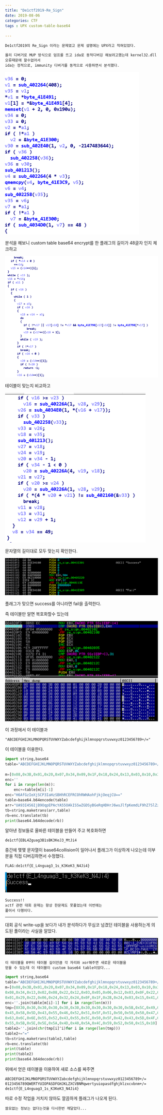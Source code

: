 ```yaml
---
title: "De1ctf2019-Re_Sign" 
date: 2019-08-06
categories: CTF
tags : UPX custom-table-base64

---
```


```
De1ctf2019의 Re_Sign 이라는 문제였고 문제 설명에는 UPX라고 적혀있었다.
```

```
올리 디버거로 MUP 방식으로 덤프를 뜨고 ida로 동적디버깅 해보려고했는데 kernel32.dll 오류때문에 할수없어서 
ida는 정적으로, immunity 디버거를 동적으로 사용하면서 분석했다.
```

![len](https://raw.githubusercontent.com/slyfizz3/slyfizz3.github.io/master/image/Re_Sign/len.png)


분석을 해보니 custom table base64 encrypt를 한 플래그의 길이가 48글자 인지 체크하고


![check](https://raw.githubusercontent.com/slyfizz3/slyfizz3.github.io/master/image/Re_Sign/check.png)


테이블이 맞는지 비교하고


![checkdone](https://raw.githubusercontent.com/slyfizz3/slyfizz3.github.io/master/image/Re_Sign/checkdone.png)


 문자열의 길이대로 모두 맞는지 확인한다.


![fail](https://raw.githubusercontent.com/slyfizz3/slyfizz3.github.io/master/image/Re_Sign/fail.png)

플래그가 맞으면 success를 아니라면 fail을 출력한다.

즉 테이블만 알면 복호화할수 있는데

![table](https://raw.githubusercontent.com/slyfizz3/slyfizz3.github.io/master/image/Re_Sign/table.png)

이 과정에서 이 테이블과 

```
"ABCDEFGHIJKLMNOPQRSTUVWXYZabcdefghijklmnopqrstuvwxyz0123456789+/="
```

이 테이블을 이용한다.

```python
import string,base64
table="ABCDEFGHIJKLMNOPQRSTUVWXYZabcdefghijklmnopqrstuvwxyz0123456789+/="
	
m=[0x08,0x3B,0x01,0x20,0x07,0x34,0x09,0x1F,0x18,0x24,0x13,0x03,0x10,0x38,0x09,0x1B,0x08,0x34,0x13,0x02,0x08,0x22,0x12,0x03,  0x05,0x06,0x12,0x03,0x0F,0x22,0x12,0x17,0x08,0x01,0x29,0x22,0x06,0x24,0x32,0x24,0x0F,0x1F,0x2B,0x24,0x03,0x15,0x41,0x41]
enc=''
for i in range(len(m)):
	enc+=table[m[i]-1]
enc="H6AfGzIeXjSCP3IaHzSBHhRCEFRCOhRWHAohFjkjOeqjCU=="
table=base64.b64encode(table)
arr="UA93I4S6IjB9OqpEPAcYA55OAkISSwZGDSyBGeRqHDHrJ6wuJlfpKemdLF9hZ7SlZzBcXM0fEMEjRPGzT3qiWhj="
tb=string.maketrans(arr,table)
rb=enc.translate(tb)
print(base64.b64decode(rb))
```

알아낸 정보들로 올바른 테이블을 만들어 주고 복호화하면 

```
de1ctf{EBL4Zguag3B1sBK3KeJ3_MtJi4	
```

중간에 몇몇 문자열이 base64collision이 일어나서 플래그가 이상하게 나오는데 이부분을 직접 디버깅하면서 수정했다.

```
FLAG:de1ctf{E_L4nguag3_1s_K3KeK3_N4Ji4}
```

![success](https://raw.githubusercontent.com/slyfizz3/slyfizz3.github.io/master/image/Re_Sign/success.png)

```
Success!!
xctf 관련 대회 문제는 항상 한문제도 못풀었는데 이번에는
풀어서 다행이다.
```

--------------------------------------------------------------------------------------------------------

대회 공식 write-up을 보다가 내가 분석하다가 무심코 넘겼던 테이블을 사용하는게 의도된 풀이라는 사실을 알았다.

![table2](https://raw.githubusercontent.com/slyfizz3/slyfizz3.github.io/master/image/Re_Sign/table2.png)

```
이 테이블을 0부터 테이블 길이만큼 각 자리와 xor해주면 새로운 테이블을 
얻을 수 있는데 이 테이블이 custom base64 table이었다...
```

```python
import string,base64
table="ABCDEFGHIJKLMNOPQRSTUVWXYZabcdefghijklmnopqrstuvwxyz0123456789+/="
m=[0x08,0x3B,0x01,0x20,0x07,0x34,0x09,0x1F,0x18,0x24,0x13,0x03,0x10,0x38,0x09,0x1B,
0x08,0x34,0x13,0x02,0x08,0x22,0x12,0x03,0x05,0x06,0x12,0x03,0x0F,0x22,0x12,0x17,0x08,
0x01,0x29,0x22,0x06,0x24,0x32,0x24,0x0F,0x1F,0x2B,0x24,0x03,0x15,0x41,0x41]
enc=''.join(table[m[i]-1] for i in range(len(m)))
tmp=[0X30,0x30,0x30,0x30,0x30,0x30,0x30,0x30,0x30,0x30,0x5B,0x5C,0x49,0x5F,0x5A,0x56,
0x45,0x58,0x5D,0x43,0x55,0x46,0x52,0x51,0x5F,0x51,0x50,0x50,0x50,0x47,0x46,0x5C,0x76,
0x63,0x6C,0x6E,0x55,0x52,0x43,0x55,0x5C,0x50,0x5F,0x42,0x43,0x5D,0x4F,0x5C,0x54,0x57,
0x55,0x5B,0x5E,0x5E,0x5A,0x4D,0x40,0x5A,0x4C,0x59,0x52,0x50,0x15,0x10]
table2=''.join(chr(tmp[i]^i)for i in range(len(tmp)))
table2+="="
tb=string.maketrans(table2,table)
rb=enc.translate(tb)
print(table)
print(table2)
print(base64.b64decode(rb))
```

위에서 얻은 테이블을 이용하여 새로 소스를 짜주면

```
ABCDEFGHIJKLMNOPQRSTUVWXYZabcdefghijklmnopqrstuvwxyz0123456789+/=
0123456789QWERTYUIOPASDFGHJKLZXCVBNMqwertyuiopasdfghjklzxcvbnm+/=
de1ctf{E_L4nguag3_1s_K3KeK3_N4Ji4}
```

따로 수정 작업을 거치지 않아도 깔끔하게 플래그가 나오게 된다.

```
쓸모없는 정보는 없다는것을 다시한번 깨달았다...
```
